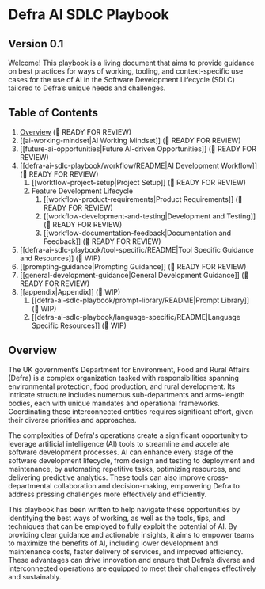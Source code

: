 # Defra AI SDLC Playbook
## Version 0.1

Welcome! This playbook is a living document that aims to provide guidance on best practices for ways of working, tooling, and context-specific use cases for the use of AI in the Software Development Lifecycle (SDLC) tailored to Defra’s unique needs and challenges.

## Table of Contents
1. [Overview](#overview) (👀 READY FOR REVIEW)
2. [[ai-working-mindset|AI Working Mindset]] (👀 READY FOR REVIEW)
3. [[future-ai-opportunities|Future AI-driven Opportunities]] (👀 READY FOR REVIEW)
6. [[defra-ai-sdlc-playbook/workflow/README|AI Development Workflow]] (👀 READY FOR REVIEW)
	1. [[workflow-project-setup|Project Setup]] (👀 READY FOR REVIEW)
	2. Feature Development Lifecycle
		1. [[workflow-product-requirements|Product Requirements]] (👀 READY FOR REVIEW)
		2. [[workflow-development-and-testing|Development and Testing]] (👀 READY FOR REVIEW)
		3. [[workflow-documentation-feedback|Documentation and Feedback]] (👀 READY FOR REVIEW)
8. [[defra-ai-sdlc-playbook/tool-specific/README|Tool Specific Guidance and Resources]] (🚧 WIP)
9. [[prompting-guidance|Prompting Guidance]] (👀 READY FOR REVIEW)
10. [[general-development-guidance|General Development Guidance]] (👀 READY FOR REVIEW)
11. [[appendix|Appendix]] (🚧 WIP)
	1. [[defra-ai-sdlc-playbook/prompt-library/README|Prompt Library]] (🚧 WIP)
	2. [[defra-ai-sdlc-playbook/language-specific/README|Language Specific Resources]] (🚧 WIP)

## Overview

The UK government’s Department for Environment, Food and Rural Affairs (Defra) is a complex organization tasked with responsibilities spanning environmental protection, food production, and rural development. Its intricate structure includes numerous sub-departments and arms-length bodies, each with unique mandates and operational frameworks. Coordinating these interconnected entities requires significant effort, given their diverse priorities and approaches.

The complexities of Defra's operations create a significant opportunity to leverage artificial intelligence (AI) tools to streamline and accelerate software development processes. AI can enhance every stage of the software development lifecycle, from design and testing to deployment and maintenance, by automating repetitive tasks, optimizing resources, and delivering predictive analytics. These tools can also improve cross-departmental collaboration and decision-making, empowering Defra to address pressing challenges more effectively and efficiently.

This playbook has been written to help navigate these opportunities by identifying the best ways of working, as well as the tools, tips, and techniques that can be employed to fully exploit the potential of AI. By providing clear guidance and actionable insights, it aims to empower teams to maximize the benefits of AI, including lower development and maintenance costs, faster delivery of services, and improved efficiency. These advantages can drive innovation and ensure that Defra’s diverse and interconnected operations are equipped to meet their challenges effectively and sustainably.

